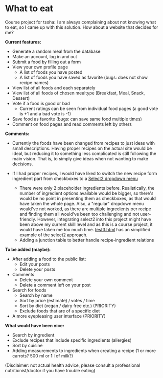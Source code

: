 # What to eat

Course project for tsoha: I am always complaining about not knowing what to eat, so I came up with this solution.
How about a website that decides for me?

**Current features:**
* Generate a random meal from the database
* Make an account, log in and out
* Submit a food by filling out a form
* View your own profile page
  * A list of foods you have posted
  * A list of foods you have saved as favorite (bugs: does not show recipe names)
* View list of all foods and each separately
* View list of all foods of chosen mealtype (Breakfast, Meal, Snack, Dessert)
* Vote if a food is good or bad
  * Current ratings can be seen from individual food pages (a good vote is +1 and a bad vote is -1)
* Save food as favorite (bugs: can save same food multiple times)
* Comment on food pages and read comments left by others

**Comments:**
* Currently the foods have been changed from recipes to just ideas with small descriptions. Having proper recipes on the actual site would be ideal, but reducing it to something less complicated is still following the main vision. That is, to simply give ideas when not wanting to make decisions.

* If I had proper recipes, I would have liked to switch the new recipe form ingredient part from checkboxes to a [Select2 dropdown menu](https://select2.org/getting-started/basic-usage)
  * There were only 2 placeholder ingredients before. Realistically, the number of ingredient options available would be bigger, so there's would be no point in presenting them as checkboxes, as that would have taken the whole page. Also, a "regular" dropdown menu would've not worked, as there are multiple ingredients per recipe and finding them all would've been too challenging and not user-friendly. However, integrating select2 into this project might have been above my current skill level and as this is a course project, it would have taken me too much time.
  [test3.html](templates/test3.html) has an simplified example of the select2 approach.
  * Adding a junction table to better handle recipe-ingredient relations


**To be added (maybe):**
* After adding a food to the public list:
  * Edit your posts
  * Delete your posts
* Comments
  * Delete your own comment
  * Delete a comment left on your post
* Search for foods
  * Search by name
  * Sort by price (estimate) / votes / time
  * Sort by diet (vegan / dairy free etc.) (PRIORITY)
  * Exclude foods that are of a specific diet
* A more eyepleasing user interface (PRIORITY)

**What would have been nice:**
* Search by ingredient
* Exclude recipes that include specific ingredients (allergies)
* Sort by cuisine
* Adding measurements to ingredients when creating a recipe (1 or more carrots? 500 ml or 1 l of milk?)

(Disclaimer: not actual health advice, please consult a professional nutritionist/doctor if you have trouble eating)
